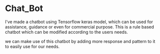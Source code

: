 # Chat_Bot
I've made a chatbot using Tensorflow keras model, which can be used for assistance, guidance or even for commercial purpose. This is a rule based  chatbot which can be modified according to the users needs.

we can make use of this chatbot by adding more response and pattern to it to easily use for our needs.